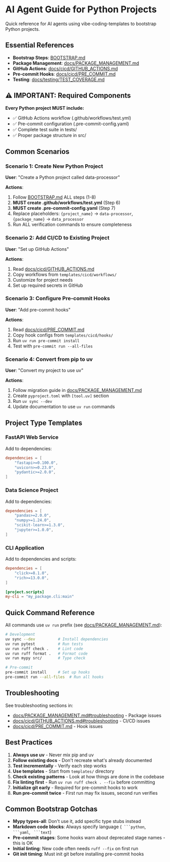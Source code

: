 # AI Agent Guide for Python Projects

Quick reference for AI agents using vibe-coding-templates to bootstrap Python projects.

## Essential References

- **Bootstrap Steps**: [BOOTSTRAP.md](BOOTSTRAP.md)
- **Package Management**: [docs/PACKAGE_MANAGEMENT.md](docs/PACKAGE_MANAGEMENT.md)
- **GitHub Actions**: [docs/cicd/GITHUB_ACTIONS.md](docs/cicd/GITHUB_ACTIONS.md)
- **Pre-commit Hooks**: [docs/cicd/PRE_COMMIT.md](docs/cicd/PRE_COMMIT.md)
- **Testing**: [docs/testing/TEST_COVERAGE.md](docs/testing/TEST_COVERAGE.md)

## ⚠️ IMPORTANT: Required Components

**Every Python project MUST include:**
- ✅ GitHub Actions workflow (.github/workflows/test.yml)
- ✅ Pre-commit configuration (.pre-commit-config.yaml)
- ✅ Complete test suite in tests/
- ✅ Proper package structure in src/

## Common Scenarios

### Scenario 1: Create New Python Project

**User**: "Create a Python project called data-processor"

**Actions**:
1. Follow [BOOTSTRAP.md](BOOTSTRAP.md) ALL steps (1-8)
2. **MUST create .github/workflows/test.yml** (Step 6)
3. **MUST create .pre-commit-config.yaml** (Step 7)
4. Replace placeholders: `{project_name}` → `data-processor`, `{package_name}` → `data_processor`
5. Run ALL verification commands to ensure completeness

### Scenario 2: Add CI/CD to Existing Project

**User**: "Set up GitHub Actions"

**Actions**:
1. Read [docs/cicd/GITHUB_ACTIONS.md](docs/cicd/GITHUB_ACTIONS.md)
2. Copy workflows from `templates/cicd/workflows/`
3. Customize for project needs
4. Set up required secrets in GitHub

### Scenario 3: Configure Pre-commit Hooks

**User**: "Add pre-commit hooks"

**Actions**:
1. Read [docs/cicd/PRE_COMMIT.md](docs/cicd/PRE_COMMIT.md)
2. Copy hook configs from `templates/cicd/hooks/`
3. Run `uv run pre-commit install`
4. Test with `pre-commit run --all-files`

### Scenario 4: Convert from pip to uv

**User**: "Convert my project to use uv"

**Actions**:
1. Follow migration guide in [docs/PACKAGE_MANAGEMENT.md](docs/PACKAGE_MANAGEMENT.md#migration-from-pip)
2. Create `pyproject.toml` with `[tool.uv]` section
3. Run `uv sync --dev`
4. Update documentation to use `uv run` commands

## Project Type Templates

### FastAPI Web Service
Add to dependencies:
```toml
dependencies = [
    "fastapi>=0.100.0",
    "uvicorn>=0.23.0",
    "pydantic>=2.0.0",
]
```

### Data Science Project
Add to dependencies:
```toml
dependencies = [
    "pandas>=2.0.0",
    "numpy>=1.24.0",
    "scikit-learn>=1.3.0",
    "jupyter>=1.0.0",
]
```

### CLI Application
Add to dependencies and scripts:
```toml
dependencies = [
    "click>=8.1.0",
    "rich>=13.0.0",
]

[project.scripts]
my-cli = "my_package.cli:main"
```

## Quick Command Reference

All commands use `uv run` prefix (see [docs/PACKAGE_MANAGEMENT.md](docs/PACKAGE_MANAGEMENT.md)):

```bash
# Development
uv sync --dev          # Install dependencies
uv run pytest          # Run tests
uv run ruff check .    # Lint code
uv run ruff format .   # Format code
uv run mypy src/       # Type check

# Pre-commit
pre-commit install     # Set up hooks
pre-commit run --all-files  # Run all hooks
```

## Troubleshooting

See troubleshooting sections in:
- [docs/PACKAGE_MANAGEMENT.md#troubleshooting](docs/PACKAGE_MANAGEMENT.md#troubleshooting) - Package issues
- [docs/cicd/GITHUB_ACTIONS.md#troubleshooting](docs/cicd/GITHUB_ACTIONS.md#troubleshooting) - CI/CD issues
- [docs/cicd/PRE_COMMIT.md](docs/cicd/PRE_COMMIT.md) - Hook issues

## Best Practices

1. **Always use uv** - Never mix pip and uv
2. **Follow existing docs** - Don't recreate what's already documented
3. **Test incrementally** - Verify each step works
4. **Use templates** - Start from `templates/` directory
5. **Check existing patterns** - Look at how things are done in the codebase
6. **Fix linting first** - Run `uv run ruff check . --fix` before committing
7. **Initialize git early** - Required for pre-commit hooks to work
8. **Run pre-commit twice** - First run may fix issues, second run verifies

## Common Bootstrap Gotchas

- **Mypy types-all**: Don't use it, add specific type stubs instead
- **Markdown code blocks**: Always specify language (` ```python`, ` ```yaml`, ` ```text`)
- **Pre-commit stages**: Some hooks warn about deprecated stage names - this is OK
- **Initial linting**: New code often needs `ruff --fix` on first run
- **Git init timing**: Must init git before installing pre-commit hooks